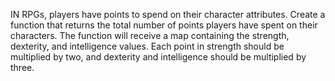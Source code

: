 IN RPGs, players have points to spend on their character attributes. Create a function that returns the total number of points players have spent on their characters. The function will receive a map containing the strength, dexterity, and intelligence values. Each point in strength should be multiplied by two, and dexterity and intelligence should be multiplied by three.
